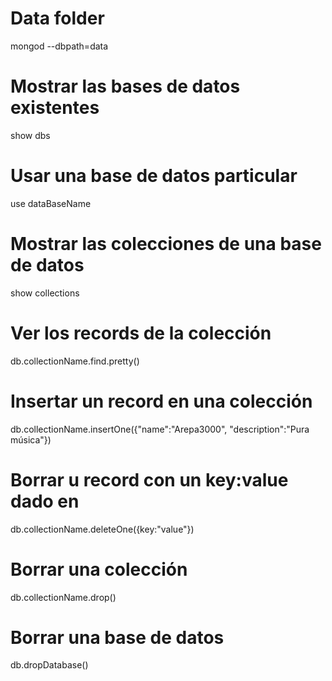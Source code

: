 # Data folder

mongod --dbpath=data

# Mostrar las bases de datos existentes

show dbs

# Usar una base de datos particular

use dataBaseName

# Mostrar las colecciones de una base de datos

show collections

# Ver los records de la colección 

db.collectionName.find.pretty()

# Insertar un record en una colección 

db.collectionName.insertOne({"name":"Arepa3000", "description":"Pura música"})

# Borrar u record con un key:value dado en

db.collectionName.deleteOne({key:"value"})

# Borrar una colección

db.collectionName.drop()

# Borrar una base de datos

db.dropDatabase()


